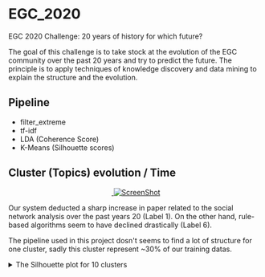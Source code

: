 # EGC_2020
EGC 2020 Challenge: 20 years of history for which future?

The goal of this challenge is to take stock at the evolution of the EGC community over the past 20
years and try to predict the future. The principle is to apply techniques of knowledge discovery and
data mining to explain the structure and the evolution.

## Pipeline

- filter_extreme
- tf-idf
- LDA (Coherence Score)
- K-Means (Silhouette scores)

## Cluster (Topics) evolution / Time

<p align="center">
  <a href="#">
    <img alt="ScreenShot" src="https://raw.githubusercontent.com/Drakirus/EGC_2020/master/plots/distribution.png">
  </a>
</p>

Our system deducted a sharp increase in paper related to the social network analysis over the past years 20 (Label 1). On the other hand, rule-based algorithms seem to have declined drastically (Label 6).

The pipeline used in this project dosn't seems to find a lot of structure for one cluster, sadly this cluster represent ~30% of our training datas.
<details>
<summary> The Silhouette plot for 10 clusters</summary>
<p align="center">
  <a href="#">
    <img alt="ScreenShot" src="https://raw.githubusercontent.com/Drakirus/EGC_2020/master/plots/silhouette.png">
  </a>
</p>
</details>

